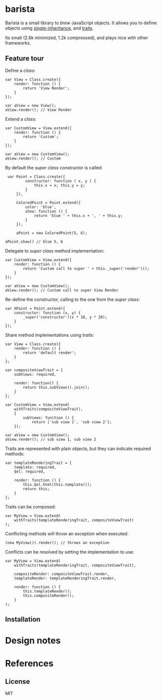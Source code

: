 barista
=======

Barista is a small library to _brew_ JavaScript objects. It allows you to define objects using [single-inheritance], and [traits].

Its small (2.6k minimized, 1.2k compressed), and plays nice with other frameworks.


Feature tour
------------

Define a _class_:

    var View = Class.create({
        render: function () {
            return 'View Render';
        }
    });

    var aView = new View();
    aView.render(); // View Render

Extend a _class_:

    var CustomView = View.extend({
        render: function () {
            return 'Custom';
        }
    });

    var aView = new CustomView();
    aView.render(); // Custom

By default the _super class_ constructor is called:

     var Point = Class.create({
             constructor: function ( x, y ) {
                 this.x = x; this.y = y;
             }
         }),

         ColoredPoint = Point.extend({
             color: 'blue',
             show: function () {
                 return 'blue ' + this.x + ', ' + this.y;
             }
         }),

         aPoint = new ColoredPoint(5, 6);
         
    aPoint.show() // blue 5, 6

Delegate to _super class_ method implementation:

    var CustomView = View.extend({
        render: function () {
            return 'Custom call to super ' + this._super('render')();
        }
    });

    var aView = new CustomView();
    aView.render(); // Custom call to super View Render

Re-define the constructor, calling to the one from the _super class_:

    var XPoint = Point.extend({
        constructor: function (x, y) {
            _super('constructor')(x * 10, y * 20);
        }
    });

Share method implementations using _traits_:

    var View = Class.create({
        render: function () {
            return 'default render';
        }
    };

    var compositeViewTrait = {
        subViews: required,

        render: function() {
            return this.subViews().join();
        }
    };

    var CustomView = View.extend(
        withTraits(compositeViewTrait),
        {
            subViews: function () {
                return ['sub view 1', 'sub view 2'];
        });

    var aView = new CustomView();
    aView.render(); // sub view 1, sub view 2

Traits are represented with plain objects, but they can indicate required methods:

    var templateRenderingTrait = {
        template: required,
        $el: required,
        
        render: function () {
            this.$el.html(this.template());
            return this;
        }
    };

Traits can be composed:

    var MyView = View.extend(
        withTraits(templateRenderingTrait, compositeViewTrait)
    );

Conflicting methods will throw an exception when executed:

    (new MyView()).render(); // throws an exception

Conflicts can be resolved by setting the implementation to use:

    var MyView = View.extend(
        withTraits(templateRenderingTrait, compositeViewTrait),
        
        compositeRender: compositeViewTrait.render,
        templateRender: templateRenderingTrait.render,
        
        render: function () {
            this.templateRender();
            this.compositeRender();
        }
    );



Installation
------------

Design notes
============

References
==========

License
-------

MIT

[single-inheritance]: http://en.wikipedia.org/wiki/Inheritance_(object-oriented_programming)

[traits]: http://en.wikipedia.org/wiki/Trait_(computer_programming)
